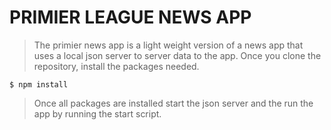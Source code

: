 # PRIMIER LEAGUE NEWS APP

> The primier news app is a light weight version of a news app that uses a local json server to server data to the app.
> Once you clone the repository, install the packages needed.

```
$ npm install
```

> Once all packages are installed start the json server and the run the app by running the start script.
